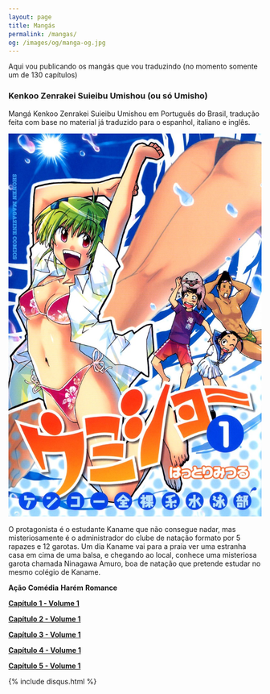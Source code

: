 ```yaml
---
layout: page
title: Mangás
permalink: /mangas/
og: /images/og/manga-og.jpg
---
```


Aqui vou publicando os mangás que vou traduzindo (no momento somente um de 130 capítulos)

### Kenkoo Zenrakei Suieibu Umishou (ou só Umisho)

Mangá Kenkoo Zenrakei Suieibu Umishou em Português do Brasil, tradução feita com base no material já traduzido para o espanhol, italiano e inglês.

![Umisho](/images/umisho.jpg)

O protagonista é o estudante Kaname que não consegue nadar, mas misteriosamente é o administrador do clube de natação formato por 5 rapazes e 12 garotas. Um dia Kaname vai para a praia ver uma estranha casa em cima de uma balsa, e chegando ao local, conhece uma misteriosa garota chamada Ninagawa Amuro, boa de natação que pretende estudar no mesmo colégio de Kaname.

**Ação** 
**Comédia** 
**Harém** 
**Romance**

**[Capítulo 1 - Volume 1](/mangas/umisho/umisho1.pdf)**

**[Capítulo 2 - Volume 1](/mangas/umisho/umisho2.pdf)**

**[Capítulo 3 - Volume 1](/mangas/umisho/umisho3.pdf)**

**[Capítulo 4 - Volume 1](/mangas/umisho/umisho4.pdf)**

**[Capítulo 5 - Volume 1](/mangas/umisho/umisho5.pdf)**

{% include disqus.html %}